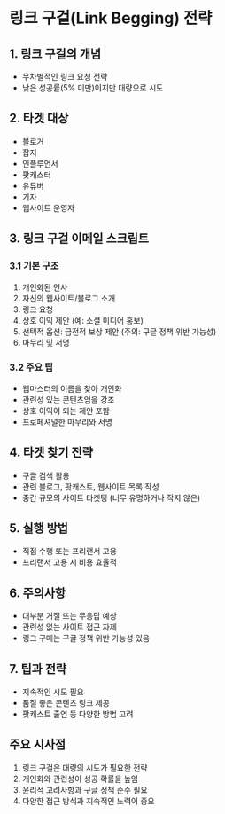 # 링크 구걸(Link Begging) 전략

## 1. 링크 구걸의 개념

- 무차별적인 링크 요청 전략
- 낮은 성공률(5% 미만)이지만 대량으로 시도

## 2. 타겟 대상

- 블로거
- 잡지
- 인플루언서
- 팟캐스터
- 유튜버
- 기자
- 웹사이트 운영자

## 3. 링크 구걸 이메일 스크립트

### 3.1 기본 구조

1. 개인화된 인사
2. 자신의 웹사이트/블로그 소개
3. 링크 요청
4. 상호 이익 제안 (예: 소셜 미디어 홍보)
5. 선택적 옵션: 금전적 보상 제안 (주의: 구글 정책 위반 가능성)
6. 마무리 및 서명

### 3.2 주요 팁

- 웹마스터의 이름을 찾아 개인화
- 관련성 있는 콘텐츠임을 강조
- 상호 이익이 되는 제안 포함
- 프로페셔널한 마무리와 서명

## 4. 타겟 찾기 전략

- 구글 검색 활용
- 관련 블로그, 팟캐스트, 웹사이트 목록 작성
- 중간 규모의 사이트 타겟팅 (너무 유명하거나 작지 않은)

## 5. 실행 방법

- 직접 수행 또는 프리랜서 고용
- 프리랜서 고용 시 비용 효율적

## 6. 주의사항

- 대부분 거절 또는 무응답 예상
- 관련성 없는 사이트 접근 자제
- 링크 구매는 구글 정책 위반 가능성 있음

## 7. 팁과 전략

- 지속적인 시도 필요
- 품질 좋은 콘텐츠 링크 제공
- 팟캐스트 출연 등 다양한 방법 고려

## 주요 시사점

1. 링크 구걸은 대량의 시도가 필요한 전략
2. 개인화와 관련성이 성공 확률을 높임
3. 윤리적 고려사항과 구글 정책 준수 필요
4. 다양한 접근 방식과 지속적인 노력이 중요
